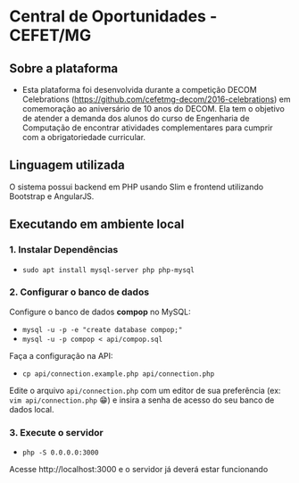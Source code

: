 # Central de Oportunidades - CEFET/MG
## Sobre a plataforma
- Esta plataforma foi desenvolvida durante a competição DECOM Celebrations (https://github.com/cefetmg-decom/2016-celebrations) em comemoração ao aniversário de 10 anos do DECOM. Ela tem o objetivo de atender a demanda dos alunos do curso de Engenharia de Computação de encontrar atividades complementares para cumprir com a obrigatoriedade curricular.

## Linguagem utilizada
O sistema possui backend em PHP usando Slim e frontend utilizando Bootstrap e AngularJS.

## Executando em ambiente local
### 1. Instalar Dependências
- `sudo apt install mysql-server php php-mysql`

### 2. Configurar o banco de dados
Configure o banco de dados **compop** no MySQL:
- `mysql -u -p -e "create database compop;"`
- `mysql -u -p compop < api/compop.sql`

Faça a configuração na API:
- `cp api/connection.example.php api/connection.php`

Edite o arquivo `api/connection.php` com um editor de sua preferência (ex: `vim api/connection.php` :grin:) e insira a senha de acesso do seu banco de dados local.


### 3. Execute o servidor
- `php -S 0.0.0.0:3000`

Acesse http://localhost:3000 e o servidor já deverá estar funcionando
